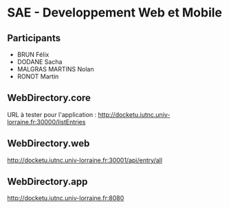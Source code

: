 # SAE - Developpement Web et Mobile

## Participants
- BRUN Félix
- DODANE Sacha
- MALGRAS MARTINS Nolan
- RONOT Martin

## WebDirectory.core
URL à tester pour l'application :
http://docketu.iutnc.univ-lorraine.fr:30000/listEntries

## WebDirectory.web
http://docketu.iutnc.univ-lorraine.fr:30001/api/entry/all

## WebDirectory.app
http://docketu.iutnc.univ-lorraine.fr:8080
